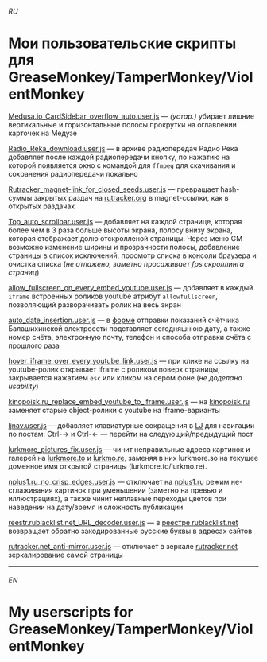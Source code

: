 ###### RU
# Мои пользовательские скрипты для GreaseMonkey/TamperMonkey/ViolentMonkey

[Medusa.io_CardSidebar_overflow_auto.user.js](Medusa.io_CardSidebar_overflow_auto.user.js) — *(устар.)* убирает лишние вертикальные и горизонтальные полосы прокрутки на оглавлении карточек на Медузе

[Radio_Reka_download.user.js](Radio_Reka_download.user.js) — в архиве радиопередач Радио Река добавляет после каждой радиопередачи кнопку, по нажатию на которой появляется окно с командой для `ffmpeg` для скачивания и сохранения радиопередачи локально

[Rutracker_magnet-link_for_closed_seeds.user.js](Rutracker_magnet-link_for_closed_seeds.user.js) — превращает hash-суммы закрытых раздач на [rutracker.org](https://rutracker.org) в magnet-ссылки, как в открытых раздачах

[Top_auto_scrollbar.user.js](Top_auto_scrollbar.user.js) — добавляет на каждой странице, которая более чем в 3 раза больше высоты экрана, полосу внизу экрана, которая отображает долю отскролленой страницы. Через меню GM возможно изменение ширины и прозрачности полосы, добавление страницы в список исключений, просмотр списка в консоли браузера и очистка списка (*не отлажено, заметно просаживает fps скроллинга страниц*)

[allow_fullscreen_on_every_embed_youtube.user.js](allow_fullscreen_on_every_embed_youtube.user.js) — добавляет в каждый `iframe` встроенных роликов youtube атрибут `allowfullscreen`, позволяющий разворачивать ролик на весь экран

[auto_date_insertion.user.js](auto_date_insertion.user.js) — в [форме](http://belssb.ru/individuals/pokaz/) отправки показаний счётчика Балашихинской электросети подставляет сегодняшнюю дату, а также номер счёта, электронную почту, телефон и способа отправки счёта с прошлого раза

[hover_iframe_over_every_youtube_link.user.js](hover_iframe_over_every_youtube_link.user.js) — при клике на ссылку на youtube-ролик открывает iframe с роликом поверх страницы; закрывается нажатием `esc` или кликом на сером фоне (*не доделано usability*)

[kinopoisk.ru_replace_embed_youtube_to_iframe.user.js](kinopoisk.ru_replace_embed_youtube_to_iframe.user.js) — на [kinopoisk.ru](https://kinopoisk.ru) заменяет старые object-ролики с youtube на iframe-варианты

[ljnav.user.js](ljnav.user.js) — добавляет клавиатурные сокращения в [LJ](https://livejournal.com) для навигации по постам: Ctrl-→ и Ctrl-← — перейти на следующий/предыдущий пост

[lurkmore_pictures_fix.user.js](lurkmore_pictures_fix.user.js) — чинит неправильные адреса картинок и галерей на [lurkmore.to](https://lurkmore.to) и [lurkmo.re](https://lurkmo.re), заменяя в них lurkmore.so на текущее доменное имя открытой страницы (lurkmore.to/lurkmo.re).

[nplus1.ru_no_crisp_edges.user.js](nplus1.ru_no_crisp_edges.user.js) — отключает на [nplus1.ru](https://nplus1.ru) режим не-сглаживания картинок при уменьшении (заметно на превью и иллюстрациях), а также чинит неплавные переходы цветов при наведении на дату/время и сложность публикации

[reestr.rublacklist.net_URL_decoder.user.js](reestr.rublacklist.net_URL_decoder.user.js) — в [реестре rublacklist.net](https://reestr.rublacklist.net) возвращает обратно закодированные русские буквы в адресах сайтов

[rutracker.net_anti-mirror.user.js](rutracker.net_anti-mirror.user.js) — отключает в зеркале [rutracker.net](https://rutracker.net) зеркалирование самой страницы

---

###### EN
# My userscripts for GreaseMonkey/TamperMonkey/ViolentMonkey
